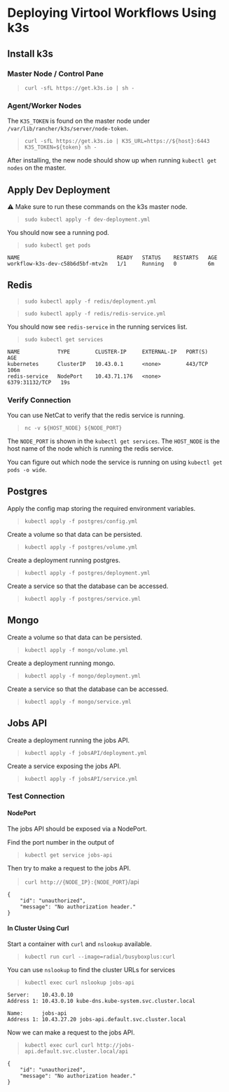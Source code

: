 # Deploying Virtool Workflows Using k3s

## Install k3s

### Master Node / Control Pane

> `curl -sfL https://get.k3s.io | sh -`

### Agent/Worker Nodes

The `K3S_TOKEN` is found on the master node under `/var/lib/rancher/k3s/server/node-token`.

> `curl -sfL https://get.k3s.io | K3S_URL=https://${host}:6443 K3S_TOKEN=${token} sh -`

After installing, the new node should show up when running `kubectl get nodes` on the master.

## Apply Dev Deployment

:warning: Make sure to run these commands on the k3s master node.

> `sudo kubectl apply -f dev-deployment.yml`

You should now see a running pod.

> `sudo kubectl get pods`

```text
NAME                               READY   STATUS    RESTARTS   AGE
workflow-k3s-dev-c58b6d5bf-mtv2n   1/1     Running   0          6m
```

## Redis

> `sudo kubectl apply -f redis/deployment.yml`

> `sudo kubectl apply -f redis/redis-service.yml`

You should now see `redis-service` in the running services list.

> `sudo kubectl get services`

```text
NAME            TYPE        CLUSTER-IP     EXTERNAL-IP   PORT(S)          AGE
kubernetes      ClusterIP   10.43.0.1      <none>        443/TCP          106m
redis-service   NodePort    10.43.71.176   <none>        6379:31132/TCP   19s
```

### Verify Connection

You can use NetCat to verify that the redis service is running.

> `nc -v ${HOST_NODE} ${NODE_PORT}`

The `NODE_PORT` is shown in the `kubectl get services`. The `HOST_NODE` is the
host name of the node which is running the redis service.

You can figure out which node the service is running on using `kubectl get pods -o wide`.

## Postgres

Apply the config map storing the required environment variables.

> `kubectl apply -f postgres/config.yml`

Create a volume so that data can be persisted.

> `kubectl apply -f postgres/volume.yml`

Create a deployment running postgres.

> `kubectl apply -f postgres/deployment.yml`

Create a service so that the database can be accessed.

> `kubectl apply -f postgres/service.yml`

## Mongo

Create a volume so that data can be persisted.

> `kubectl apply -f mongo/volume.yml`

Create a deployment running mongo.

> `kubectl apply -f mongo/deployment.yml`

Create a service so that the database can be accessed.

> `kubectl apply -f mongo/service.yml`

## Jobs API

Create a deployment running the jobs API.

> `kubectl apply -f jobsAPI/deployment.yml`

Create a service exposing the jobs API.

> `kubectl apply -f jobsAPI/service.yml`

### Test Connection

#### NodePort

The jobs API should be exposed via a NodePort.

Find the port number in the output of

> `kubectl get service jobs-api`

Then try to make a request to the jobs API.

> `curl http://{NODE_IP}:{NODE_PORT}`/api

```text
{
    "id": "unauthorized",
    "message": "No authorization header."
}
```

#### In Cluster Using Curl

Start a container with `curl` and `nslookup` available.

> `kubectl run curl --image=radial/busyboxplus:curl`

You can use `nslookup` to find the cluster URLs for services

> `kubectl exec curl nslookup jobs-api`

```text
Server:    10.43.0.10
Address 1: 10.43.0.10 kube-dns.kube-system.svc.cluster.local

Name:      jobs-api
Address 1: 10.43.27.20 jobs-api.default.svc.cluster.local
```

Now we can make a request to the jobs API.

> `kubectl exec curl curl http://jobs-api.default.svc.cluster.local/api`

```text
{
    "id": "unauthorized",
    "message": "No authorization header."
}
```

